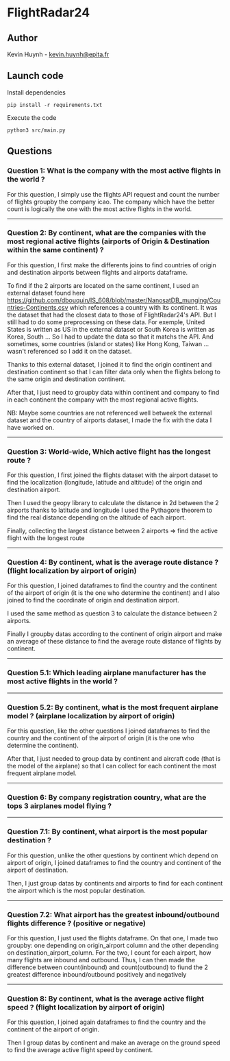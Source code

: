 # FlightRadar24

## Author

Kevin Huynh     - kevin.huynh@epita.fr

## Launch code

Install dependencies

```
pip install -r requirements.txt
```

Execute the code
```
python3 src/main.py
```


## Questions 

### Question 1:  What is the company with the most active flights in the world ?

For this question, I simply use the flights API request and count the number of flights groupby the company icao. The company which have the better count is logically the one with the most active flights in the world. 


------
### Question 2: By continent, what are the companies with the most regional active flights (airports of Origin & Destination within the same continent) ?

For this question, I first make the differents joins to find countries of origin and destination airports between flights and airports dataframe.

To find if the 2 airports are located on the same continent, I used an external dataset found here 
https://github.com/dbouquin/IS_608/blob/master/NanosatDB_munging/Countries-Continents.csv which references a country with its continent. 
It was the dataset that had the closest data to those of FlightRadar24's API. But I still had to do some preprocessing on these data. For exemple, United States is written as US in the external dataset or South Korea is written as Korea, South ... So I had to update the data so that it matchs the API. 
And sometimes, some countries (island or states) like Hong Kong, Taiwan ... wasn't referenced so I add it on the dataset. 

Thanks to this external dataset, I joined it to find the origin continent and destination continent so that I can filter data only when the flights belong to the same origin and destination continent.

After that, I just need to groupby data within continent and company to find in each continent the company with the most regional active flights. 

NB: Maybe some countries are not referenced well betweek the external dataset and the country of airports dataset, I made the fix with the data I have worked on. 


-----
### Question 3: World-wide, Which active flight has the longest route ?
For this question, I first joined the flights dataset with the airport dataset to find the localization (longitude, latitude and altitude) of the origin and destination airport.

Then I used the geopy library to calculate the distance in 2d between the 2 airports thanks to latitude and longitude
I used the Pythagore theorem to find the real distance depending on the altitude of each airport. 

Finally, collecting the largest distance between 2 airports => find the active flight with the longest route


-----
### Question 4: By continent, what is the average route distance ? (flight localization by airport of origin)
For this question, I joined dataframes to find the country and the continent of the airport of origin (it is the one who determine the continent) and I also joined to find the coordinate of origin and destination airport. 

I used the same method as question 3 to calculate the distance between 2 airports. 

Finally I groupby datas according to the continent of origin airport and make an average of these distance to find the average route distance of flights by continent. 

-----
### Question 5.1: Which leading airplane manufacturer has the most active flights in the world ?


-----
### Question 5.2: By continent, what is the most frequent airplane model ? (airplane localization by airport of origin)
For this question, like the other questions I joined dataframes to find the country and the continent of the airport of origin (it is the one who determine the continent).

After that, I just needed to group data by continent and aircraft code (that is the model of the airplane) so that I can collect for each continent the most frequent airplane model. 

-----
### Question 6: By company registration country, what are the tops 3 airplanes model flying ?


-----
### Question 7.1: By continent, what airport is the most popular destination ?
For this question, unlike the other questions by continent which depend on airport of origin, I joined dataframes to find the country and continent of the airport of destination.

Then, I just group datas by continents and airports to find for each continent the airport which is the most popular destination.

-----
### Question 7.2: What airport has the greatest inbound/outbound flights difference ? (positive or negative)
For this question, I just used the flights dataframe. On that one, I made two groupby: one depending on origin_airport column and the other depending on destination_airport_column. For the two, I count for each airport, how many flights are inbound and outbound. Thus, I can then made the difference between count(inbound) and count(outbound) to fiund the 2 greatest difference inbound/outbound positively and negatively

-----
### Question 8: By continent, what is the average active flight speed ? (flight localization by airport of origin)
For this question, I joined again dataframes to find the country and the continent of the airport of origin. 

Then I group datas by continent and make an average on the ground speed to find the average active flight speed by continent. 